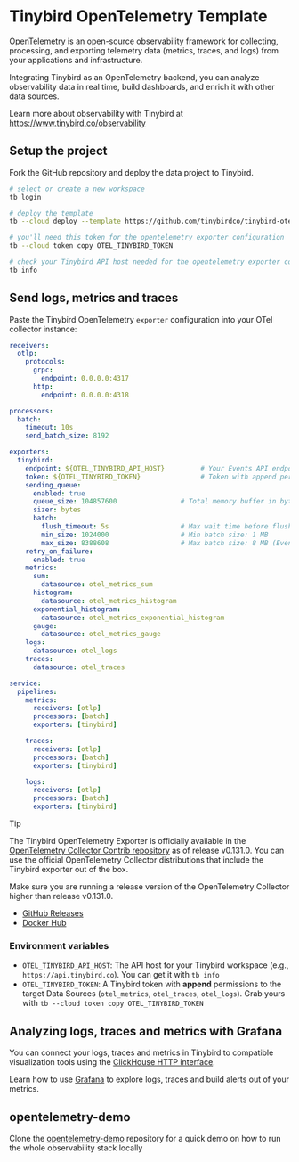 # Tinybird OpenTelemetry Template

[OpenTelemetry](https://opentelemetry.io/) is an open-source observability framework for collecting, processing, and exporting telemetry data (metrics, traces, and logs) from your applications and infrastructure.

Integrating Tinybird as an OpenTelemetry backend, you can analyze observability data in real time, build dashboards, and enrich it with other data sources.

Learn more about observability with Tinybird at https://www.tinybird.co/observability

## Setup the project

Fork the GitHub repository and deploy the data project to Tinybird.

```bash
# select or create a new workspace
tb login

# deploy the template
tb --cloud deploy --template https://github.com/tinybirdco/tinybird-otel-template/tree/main/

# you'll need this token for the opentelemetry exporter configuration
tb --cloud token copy OTEL_TINYBIRD_TOKEN

# check your Tinybird API host needed for the opentelemetry exporter configuration
tb info
```

## Send logs, metrics and traces

Paste the Tinybird OpenTelemetry `exporter` configuration into your OTel collector instance:

```yaml
receivers:
  otlp:
    protocols:
      grpc:
        endpoint: 0.0.0.0:4317
      http:
        endpoint: 0.0.0.0:4318

processors:
  batch:
    timeout: 10s
    send_batch_size: 8192

exporters:
  tinybird:
    endpoint: ${OTEL_TINYBIRD_API_HOST}         # Your Events API endpoint, e.g. https://api.us-east.aws.tinybird.co
    token: ${OTEL_TINYBIRD_TOKEN}               # Token with append permissions
    sending_queue:
      enabled: true
      queue_size: 104857600                # Total memory buffer in bytes (100 MB)
      sizer: bytes
      batch:
        flush_timeout: 5s                  # Max wait time before flushing
        min_size: 1024000                  # Min batch size: 1 MB
        max_size: 8388608                  # Max batch size: 8 MB (Events API limit is 10 MB)
    retry_on_failure:
      enabled: true
    metrics:
      sum:
        datasource: otel_metrics_sum
      histogram:
        datasource: otel_metrics_histogram
      exponential_histogram:
        datasource: otel_metrics_exponential_histogram
      gauge:
        datasource: otel_metrics_gauge
    logs:
      datasource: otel_logs
    traces:
      datasource: otel_traces

service:
  pipelines:
    metrics:
      receivers: [otlp]
      processors: [batch]
      exporters: [tinybird]

    traces:
      receivers: [otlp]
      processors: [batch]
      exporters: [tinybird]

    logs:
      receivers: [otlp]
      processors: [batch]
      exporters: [tinybird]
```

> [!TIP]
> The Tinybird OpenTelemetry Exporter is officially available in the [OpenTelemetry Collector Contrib repository](https://github.com/open-telemetry/opentelemetry-collector-contrib/tree/main/exporter/tinybirdexporter) as of release v0.131.0. You can use the official OpenTelemetry Collector distributions that include the Tinybird exporter out of the box.

Make sure you are running a release version of the OpenTelemetry Collector higher than release v0.131.0.

- [GitHub Releases](https://github.com/open-telemetry/opentelemetry-collector-contrib/releases)
- [Docker Hub](https://hub.docker.com/r/otel/opentelemetry-collector-contrib)

### Environment variables

* `OTEL_TINYBIRD_API_HOST`: The API host for your Tinybird workspace (e.g., `https://api.tinybird.co`). You can get it with `tb info`
* `OTEL_TINYBIRD_TOKEN`: A Tinybird token with **append** permissions to the target Data Sources (`otel_metrics`, `otel_traces`, `otel_logs`). Grab yours with `tb --cloud token copy OTEL_TINYBIRD_TOKEN`

## Analyzing logs, traces and metrics with Grafana

You can connect your logs, traces and metrics in Tinybird to compatible visualization tools using the [ClickHouse HTTP interface](https://www.tinybird.co/docs/forward/work-with-data/publish-data/clickhouse-interface).

Learn how to use [Grafana](https://www.tinybird.co/docs/forward/work-with-data/publish-data/guides/connect-grafana) to explore logs, traces and build alerts out of your metrics.

## opentelemetry-demo

Clone the [opentelemetry-demo](https://github.com/tinybirdco/opentelemetry-demo) repository for a quick demo on how to run the whole observability stack locally
